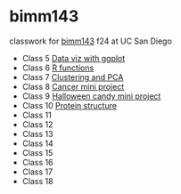 # bimm143
classwork for [bimm143](https://bioboot.github.io/bimm143_F24/midterm/) f24 at UC San Diego

- Class 5 [Data viz with ggplot](https://github.com/gretllll/bimm143/blob/main/Lab%205/Lab%205.md)
- Class 6 [R functions](https://github.com/gretllll/bimm143/blob/main/Lab%206/Lab%206.md)
- Class 7 [Clustering and PCA](https://github.com/gretllll/bimm143/blob/main/Lab%207/Lab-7.pdf)
- Class 8 [Cancer mini project](https://github.com/gretllll/bimm143/blob/main/Lab%208/Lab-8-updated.pdf)
- Class 9 [Halloween candy mini project](https://github.com/gretllll/bimm143/blob/main/Lab%209/Lab_9.pdf)
- Class 10 [Protein structure](https://github.com/gretllll/bimm143/blob/main/Lab%2010/lab-10.pdf)
- Class 11 []()
- Class 12 []()
- Class 13 []()
- Class 14 []()
- Class 15 []()
- Class 16 []()
- Class 17 []()
- Class 18 []()
